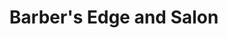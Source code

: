---
title: "Barber's Edge and Salon"
url: /cedar-rapids/barbers-edge-and-salon/
shop: hairdresser
---